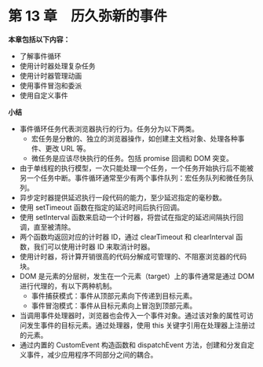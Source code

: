 # 第 13 章　历久弥新的事件

**本章包括以下内容：**

- 了解事件循环
- 使用计时器处理复杂任务
- 使用计时器管理动画
- 使用事件冒泡和委派
- 使用自定义事件

**小结**

- 事件循环任务代表浏览器执行的行为。任务分为以下两类。
  - 宏任务是分散的、独立的浏览器操作，如创建主文档对象、处理各种事件、更改 URL 等。
  - 微任务是应该尽快执行的任务。包括 promise 回调和 DOM 突变。
- 由于单线程的执行模型，一次只能处理一个任务，一个任务开始执行后不能被另一个任务中断。事件循环通常至少有两个事件队列：宏任务队列和微任务队列。
- 异步定时器提供延迟执行一段代码的能力，至少延迟指定的毫秒数。
- 使用 setTimeout 函数在指定的延迟时间后执行回调。
- 使用 setInterval 函数来启动一个计时器，将尝试在指定的延迟间隔执行回调，直至被清除。
- 两个函数均返回对应的计时器 ID，通过 clearTimeout 和 clearInterval 函数，我们可以使用计时器 ID 来取消计时器。
- 使用计时器，将计算开销很高的代码分解成可管理的、不阻塞浏览器的代码块。
- DOM 是元素的分层树，发生在一个元素（target）上的事件通常是通过 DOM 进行代理的，有以下两种机制。
  - 事件捕获模式：事件从顶部元素向下传递到目标元素。
  - 事件冒泡模式：事件从目标元素向上冒泡到顶部元素。
- 当调用事件处理器时，浏览器也会传入一个事件对象。通过该对象的属性可访问发生事件的目标元素。通过处理器，使用 this 关键字引用在处理器上注册过的元素。
- 通过内置的 CustomEvent 构造函数和 dispatchEvent 方法，创建和分发自定义事件，减少应用程序不同部分之间的耦合。
